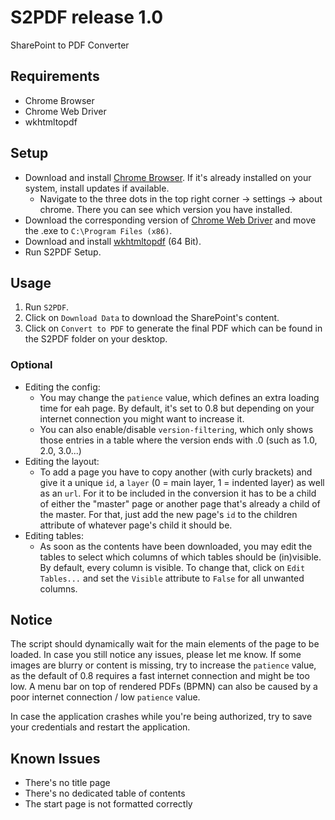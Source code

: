 # S2PDF release 1.0
SharePoint to PDF Converter

## Requirements
- Chrome Browser
- Chrome Web Driver
- wkhtmltopdf

## Setup
- Download and install [Chrome Browser](https://www.google.com/chrome/de/download-chrome/?brand=YTUH&gclid=EAIaIQobChMIitaPlJPJ_QIVywEGAB1T_gBGEAAYASAAEgLlu_D_BwE&gclsrc=aw.ds). If it's already installed on your system, install updates if available.
  - Navigate to the three dots in the top right corner -> settings -> about chrome. There you can see which version you have installed.
- Download the corresponding version of [Chrome Web Driver](https://chromedriver.chromium.org/downloads) and move the .exe to `C:\Program Files (x86)`.
- Download and install [wkhtmltopdf](https://wkhtmltopdf.org/downloads.html) (64 Bit).
- Run S2PDF Setup.
  


## Usage
1. Run `S2PDF`.
2. Click on `Download Data` to download the SharePoint's content.
3. Click on `Convert to PDF` to generate the final PDF which can be found in the S2PDF folder on your desktop.
### Optional
- Editing the config:
  - You may change the `patience` value, which defines an extra loading time for eah page. By default, it's set to 0.8 but depending on your internet connection you might want to increase it.
  - You can also enable/disable `version-filtering`, which only shows those entries in a table where the version ends with .0 (such as 1.0, 2.0, 3.0...)
- Editing the layout:
  - To add a page you have to copy another (with curly brackets) and give it a unique `id`, a `layer` (0 = main layer, 1 = indented layer) as well as an `url`. For it to be included in the conversion it has to be a child of either the "master" page or another page that's already a child of the master. For that, just add the new page's `id` to the children attribute of whatever page's child it should be.
- Editing tables:
  - As soon as the contents have been downloaded, you may edit the tables to select which columns of which tables should be (in)visible. By default, every column is visible. To change that, click on `Edit Tables...` and set the `Visible` attribute to `False` for all unwanted columns. 


## Notice
The script should dynamically wait for the main elements of the page to be loaded. In case you still notice any  issues, please let me know. If some images are blurry or content is missing, try to increase the `patience` value, as the default of 0.8 requires a fast internet connection and might be too low. A menu bar on top of rendered PDFs (BPMN) can also be caused by a poor internet connection / low `patience` value.

In case the application crashes while you're being authorized, try to save your credentials and restart the application.


## Known Issues
- There's no title page
- There's no dedicated table of contents
- The start page is not formatted correctly